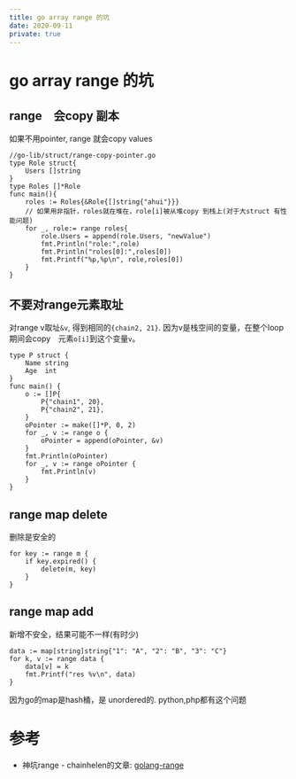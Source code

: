 ```yaml
---
title: go array range 的坑
date: 2020-09-11
private: true
---
```

# go array range 的坑
## range　会copy 副本
如果不用pointer, range 就会copy values

    //go-lib/struct/range-copy-pointer.go
    type Role struct{
        Users []string
    }
    type Roles []*Role
    func main(){
        roles := Roles{&Role{[]string{"ahui"}}}
        // 如果用非指针，roles就在堆在，role[i]被从堆copy 到栈上(对于大struct 有性能问题)
        for _, role:= range roles{
            role.Users = append(role.Users, "newValue")
            fmt.Println("role:",role)
            fmt.Println("roles[0]:",roles[0])
            fmt.Printf("%p,%p\n", role,roles[0])
        }
    }

## 不要对range元素取址
对range v取址`&v`, 得到相同的`{chain2, 21}`. 
因为v是栈空间的变量，在整个loop期间会copy　元素`o[i]`到这个变量`v`。

    type P struct {
        Name string
        Age  int
    }
    func main() {
        o := []P{
            P{"chain1", 20},
            P{"chain2", 21},
        }
        oPointer := make([]*P, 0, 2)
        for _, v := range o {
            oPointer = append(oPointer, &v)
        }
        fmt.Println(oPointer)
        for _, v := range oPointer {
            fmt.Println(v)
        }
    }

## range map delete
删除是安全的

    for key := range m {
        if key.expired() {
            delete(m, key)
        }
    }

## range map add
新增不安全，结果可能不一样(有时少)

    data := map[string]string{"1": "A", "2": "B", "3": "C"}
    for k, v := range data {
        data[v] = k
        fmt.Printf("res %v\n", data)
    }

因为go的map是hash桶，是 unordered的. python,php都有这个问题

# 参考
- 神坑range - chainhelen的文章: [golang-range]

[golang-range]: https://zhuanlan.zhihu.com/p/212828864